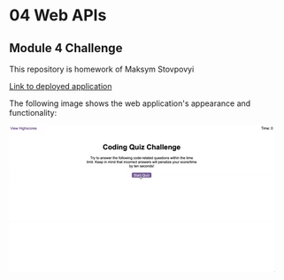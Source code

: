 # 04 Web APIs

## Module 4 Challenge

This repository is homework of Maksym Stovpovyi

[Link to deployed application]()

The following image shows the web application's appearance and functionality:

![demo](./assets/img/04-web-apis-homework-demo.gif)